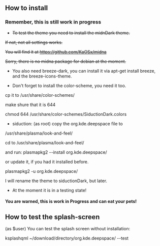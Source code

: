 ## How to install

### Remember, this is still work in progress

* ~~To test the theme you need to install the midnDark theme.~~

~~If not, not all settings works.~~

~~You will find it at https://github.com/KaOSx/midna~~

~~Sorry, there is no midna package for debian at the moment.~~

* You also need breeze-dark, you can install it via apt-get install breeze,
and the breeze-icons-theme.

* Don't forget to install the color-scheme, you need it too.

cp it to /usr/share/color-schemes/

make shure that it is 644

chmod 644 /usr/share/color-schemes/SiductionDark.colors

* siduction: (as root) copy the org.kde.deepspace file to 

/usr/share/plasma/look-and-feel/

cd to /usr/share/plasma/look-and-feel/

and run: plasmapkg2 --install org.kde.deepspace/

or update it, if you had it installed before.

plasmapkg2 -u org.kde.deepspace/

I will rename the theme to siductionDark, but later.

* At the moment it is in a testing state!

#### You are warned, this is work in Progress and can eat your pets!

## How to test the splash-screen

(as $user) You can test the splash screen without installation:

ksplashqml ~/download/directory/org.kde.deepspace/ --test


